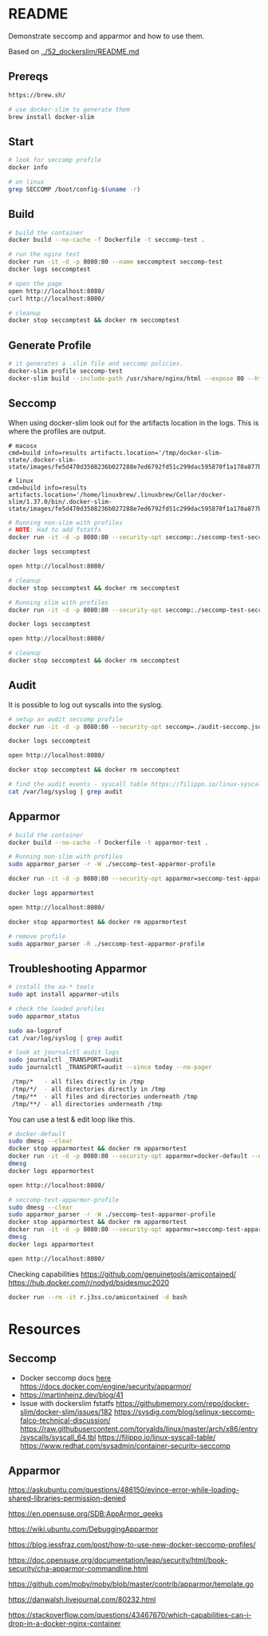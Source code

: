 # README
Demonstrate seccomp and apparmor and how to use them.

Based on [../52_dockerslim/README.md](../52_dockerslim/README.md_)  
## Prereqs
```sh
https://brew.sh/

# use docker-slim to generate them 
brew install docker-slim
```
## Start
```sh
# look for seccomp profile
docker info 

# on linux
grep SECCOMP /boot/config-$(uname -r)
```

## Build 
```sh
# build the container
docker build --no-cache -f Dockerfile -t seccomp-test .

# run the nginx test
docker run -it -d -p 8080:80 --name seccomptest seccomp-test
docker logs seccomptest 

# open the page
open http://localhost:8080/
curl http://localhost:8080/

# cleanup
docker stop seccomptest && docker rm seccomptest
```

## Generate Profile
```sh
# it generates a .slim file and seccomp policies.  
docker-slim profile seccomp-test
docker-slim build --include-path /usr/share/nginx/html --expose 80 --http-probe-cmd / seccomp-test
```

## Seccomp
When using docker-slim look out for the artifacts location in the logs.  This is where the profiles are output. 

```text
# macosx
cmd=build info=results artifacts.location='/tmp/docker-slim-state/.docker-slim-state/images/fe5d470d3508236b027288e7ed6792fd51c299dac595870f1a170a877b9ff52a/artifacts' 

# linux
cmd=build info=results artifacts.location='/home/linuxbrew/.linuxbrew/Cellar/docker-slim/1.37.0/bin/.docker-slim-state/images/fe5d470d3508236b027288e7ed6792fd51c299dac595870f1a170a877b9ff52a/artifacts' 
```

```sh
# Running non-slim with profiles
# NOTE: Had to add fstatfs
docker run -it -d -p 8080:80 --security-opt seccomp:./seccomp-test-seccomp.json --name seccomptest seccomp-test

docker logs seccomptest 

open http://localhost:8080/

# cleanup
docker stop seccomptest && docker rm seccomptest
```


```sh
# Running slim with profiles
docker run -it -d -p 8080:80 --security-opt seccomp:./seccomp-test-seccomp.json --name seccomptest seccomp-test.slim

docker logs seccomptest

open http://localhost:8080/

# cleanup
docker stop seccomptest && docker rm seccomptest
```

## Audit 
It is possible to log out syscalls into the syslog.  
```sh
# setup an audit seccomp profile
docker run -it -d -p 8080:80 --security-opt seccomp=./audit-seccomp.json --name seccomptest seccomp-test

docker logs seccomptest

open http://localhost:8080/

docker stop seccomptest && docker rm seccomptest

# find the audit events - syscall table https://filippo.io/linux-syscall-table/
cat /var/log/syslog | grep audit  
```

## Apparmor 
```sh
# build the container
docker build --no-cache -f Dockerfile -t apparmor-test .

# Running non-slim with profiles
sudo apparmor_parser -r -W ./seccomp-test-apparmor-profile

docker run -it -d -p 8080:80 --security-opt apparmor=seccomp-test-apparmor-profile --name apparmortest apparmor-test

docker logs apparmortest

open http://localhost:8080/

docker stop apparmortest && docker rm apparmortest

# remove profile
sudo apparmor_parser -R ./seccomp-test-apparmor-profile

```

## Troubleshooting Apparmor
```sh
# install the aa-* tools
sudo apt install apparmor-utils  

# check the loaded profiles
sudo apparmor_status  

sudo aa-logprof
cat /var/log/syslog | grep audit     

# look at journalctl audit logs
sudo journalctl _TRANSPORT=audit
sudo journalctl _TRANSPORT=audit --since today --no-pager

 /tmp/*   - all files directly in /tmp
 /tmp/*/  - all directories directly in /tmp
 /tmp/**  - all files and directories underneath /tmp
 /tmp/**/ - all directories underneath /tmp
```

You can use a test & edit loop like this. 
```sh
# docker-default
sudo dmesg --clear
docker stop apparmortest && docker rm apparmortest
docker run -it -d -p 8080:80 --security-opt apparmor=docker-default --name apparmortest apparmor-test
dmesg
docker logs apparmortest

open http://localhost:8080/

# seccomp-test-apparmor-profile
sudo dmesg --clear
sudo apparmor_parser -r -W ./seccomp-test-apparmor-profile
docker stop apparmortest && docker rm apparmortest
docker run -it -d -p 8080:80 --security-opt apparmor=seccomp-test-apparmor-profile --name apparmortest apparmor-test
dmesg
docker logs apparmortest

open http://localhost:8080/
```

Checking capabilities
https://github.com/genuinetools/amicontained/
https://hub.docker.com/r/nodyd/bsidesmuc2020
```sh
docker run --rm -it r.j3ss.co/amicontained -d bash

```





# Resources 
## Seccomp
* Docker seccomp docs [here](https://docs.docker.com/engine/security/seccomp/)  
https://docs.docker.com/engine/security/apparmor/
* https://martinheinz.dev/blog/41
* Issue with dockerslim fstatfs https://githubmemory.com/repo/docker-slim/docker-slim/issues/182
https://sysdig.com/blog/selinux-seccomp-falco-technical-discussion/
https://raw.githubusercontent.com/torvalds/linux/master/arch/x86/entry/syscalls/syscall_64.tbl
https://filippo.io/linux-syscall-table/
https://www.redhat.com/sysadmin/container-security-seccomp


## Apparmor
https://askubuntu.com/questions/486150/evince-error-while-loading-shared-libraries-permission-denied

https://en.opensuse.org/SDB:AppArmor_geeks

https://wiki.ubuntu.com/DebuggingApparmor

https://blog.jessfraz.com/post/how-to-use-new-docker-seccomp-profiles/

https://doc.opensuse.org/documentation/leap/security/html/book-security/cha-apparmor-commandline.html

https://github.com/moby/moby/blob/master/contrib/apparmor/template.go

https://danwalsh.livejournal.com/80232.html


https://stackoverflow.com/questions/43467670/which-capabilities-can-i-drop-in-a-docker-nginx-container